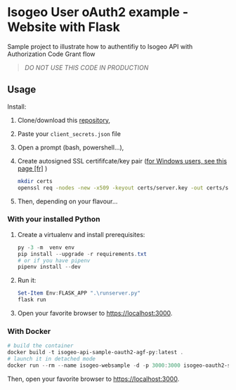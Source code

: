 # Isogeo User oAuth2 example - Website with Flask

Sample project to illustrate how to authentifiy to Isogeo API with Authorization Code Grant flow

> *DO NOT USE THIS CODE IN PRODUCTION*

## Usage

Install:

1. Clone/download this [repository](https://github.com/isogeo/api-sample-oauth2-agf-py),
2. Paste your `client_secrets.json` file
3. Open a prompt (bash, powershell...),
4. Create autosigned SSL certififcate/key pair ([for Windows users, see this page [fr]](https://github.com/isogeo/isogeo-manager/wiki/setup) )

    ```bash
    mkdir certs
    openssl req -nodes -new -x509 -keyout certs/server.key -out certs/server.cert
    ```

5. Then, depending on your flavour...

### With your installed Python

1. Create a virtualenv and install prerequisites:

    ```powershell
    py -3 -m  venv env
    pip install --upgrade -r requirements.txt
    # or if you have pipenv
    pipenv install --dev
    ```

2. Run it:

    ```powershell
    Set-Item Env:FLASK_APP ".\runserver.py"
    flask run
    ```

3. Open your favorite browser to <https://localhost:3000>.

### With Docker

```powershell
# build the container
docker build -t isogeo-api-sample-oauth2-agf-py:latest .
# launch it in detached mode
docker run --rm --name isogeo-websample -d -p 3000:3000 isogeo-oauth2-sample
```

Then, open your favorite browser to <https://localhost:3000>.
